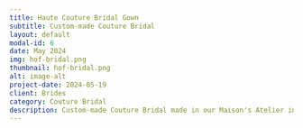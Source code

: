 ```yaml
---
title: Haute Couture Bridal Gown
subtitle: Custom-made Couture Bridal 
layout: default
modal-id: 6
date: May 2024
img: hof-bridal.png 
thumbnail: hof-bridal.png 
alt: image-alt
project-date: 2024-05-19
client: Brides
category: Couture Bridal
description: Custom-made Couture Bridal made in our Maison's Atelier in Jamaica, West Indies.
---
```



